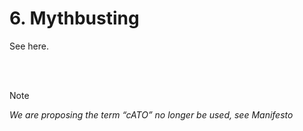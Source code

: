 # 6. Mythbusting

See here.

<br/><br/>

> [!NOTE]
> *We are proposing the term “cATO” no longer be used, see Manifesto*
